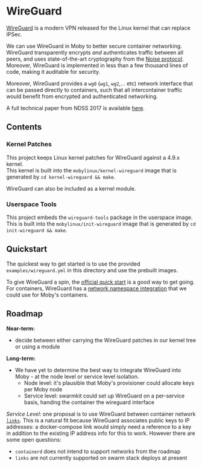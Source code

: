 # WireGuard

[WireGuard](https://wireguard.io) is a modern VPN released for the Linux kernel that can replace IPSec.

We can use WireGuard in Moby to better secure container networking.
WireGuard transparently encrypts *and* authenticates traffic between all peers, and uses state-of-the-art cryptography
from the [Noise protocol](http://www.noiseprotocol.org/). Moreover, WireGuard is implemented in less than a few thousand
lines of code, making it auditable for security.

Moreover, WireGuard provides a `wg0` (`wg1`, `wg2`,... etc) network interface that can be passed directly to containers,
such that all intercontainer traffic would benefit from encrypted and authenticated networking.

A full technical paper from NDSS 2017 is available [here](https://www.wireguard.io/papers/wireguard.pdf).

## Contents

### Kernel Patches
This project keeps Linux kernel patches for WireGuard against a 4.9.x kernel.  
This kernel is built into the `mobylinux/kernel-wireguard` image that is generated by `cd kernel-wireguard && make`.

WireGuard can also be included as a kernel module.

### Userspace Tools
This project embeds the `wireguard-tools` package in the userspace image.
This is built into the `mobylinux/init-wireguard` image that is generated by `cd init-wireguard && make`.

## Quickstart
The quickest way to get started is to use the provided `examples/wireguard.yml` in this directory and use the prebuilt images.

To give WireGuard a spin, the [official quick start](https://www.wireguard.io/quickstart/) is a good way to get going.  For containers,
WireGuard has a [network namespace integration](https://www.wireguard.io/netns/) that we could use for Moby's containers.

## Roadmap

**Near-term:**
- decide between either carrying the WireGuard patches in our kernel tree or using a module

**Long-term:**

- We have yet to determine the best way to integrate WireGuard into Moby - at the node level or service level isolation.
  - Node level: it's plausible that Moby's provisioner could allocate keys per Moby node
  - Service level: swarmkit could set up WireGuard on a per-service basis, handing the container the wireguard interface

*Service Level*: one proposal is to use WireGuard between container network [`links`](https://docs.docker.com/compose/networking/#links).
This is a natural fit because WireGuard associates public keys to IP addresses: a docker-compose link would simply need
a reference to a key in addition to the existing IP address info for this to work.  However there are some open questions:
  - `containerd` does not intend to support networks from the roadmap
  - `links` are not currently supported on swarm stack deploys at present
